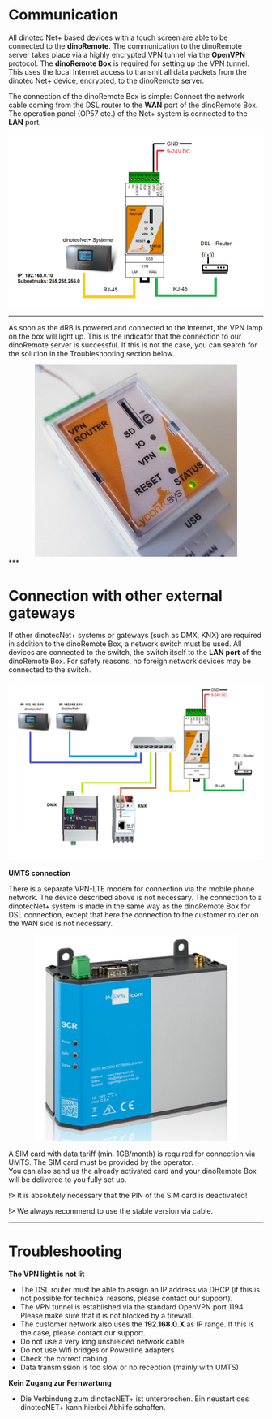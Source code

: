 # Communication

All dinotec Net+ based devices with a touch screen are able to be connected to the **dinoRemote**.
The communication to the dinoRemote server takes place via a highly encrypted VPN tunnel via the **OpenVPN** protocol.
The **dinoRemote Box** is required for setting up the VPN tunnel. This uses the local Internet access to transmit all data packets from the dinotec Net+ device, encrypted, to the dinoRemote server.

The connection of the dinoRemote Box is simple:
Connect the network cable coming from the DSL router to the **WAN** port of the dinoRemote Box. The operation panel (OP57 etc.) of the Net+ system is connected to the **LAN** port.

![image alt text](../assets/cable.png)
  
***

As soon as the dRB is powered and connected to the Internet, the VPN lamp on the box will light up. This is the indicator that the connection to our dinoRemote server is successful.
If this is not the case, you can search for the solution in the Troubleshooting section below.  
 <div align=center>
  <img width="400" src="assets/vpn.jpg"/> 
  </div>
***

# Connection with other external gateways

If other dinotecNet+ systems or gateways (such as DMX, KNX) are required in addition to the dinoRemote Box, a network switch must be used. All devices are connected to the switch, the switch itself to the **LAN port** of the dinoRemote Box. For safety reasons, no foreign network devices may be connected to the switch.

![image alt text](../assets/switch.png)  

**UMTS connection**

There is a separate VPN-LTE modem for connection via the mobile phone network. The device described above is not necessary. The connection to a dinotecNet+ system is made in the same way as the dinoRemote Box for DSL connection, except that here the connection to the customer router on the WAN side is not necessary.

 <div align=center>
  <img width="400" src="assets/scr200.png"/> 
  </div>

A SIM card with data tariff (min. 1GB/month) is required for connection via UMTS. The SIM card must be provided by the operator.  
You can also send us the already activated card and your dinoRemote Box will be delivered to you fully set up.  

!> It is absolutely necessary that the PIN of the SIM card is deactivated!

!> We always recommend to use the stable version via cable.  


***

# Troubleshooting

**The VPN light is not lit**

+ The DSL router must be able to assign an IP address via DHCP (if this is not possible for technical reasons, please contact our support).
+ The VPN tunnel is established via the standard OpenVPN port 1194 Please make sure that it is not blocked by a firewall.
+ The customer network also uses the **192.168.0.X** as IP range. If this is the case, please contact our support.
+ Do not use a very long unshielded network cable
+ Do not use Wifi bridges or Powerline adapters
+ Check the correct cabling
+ Data transmission is too slow or no reception (mainly with UMTS)
  
   
**Kein Zugang zur Fernwartung**  
    
+ Die Verbindung zum dinotecNET+ ist unterbrochen. Ein neustart des dinotecNET+ kann hierbei Abhilfe schaffen. 
  

